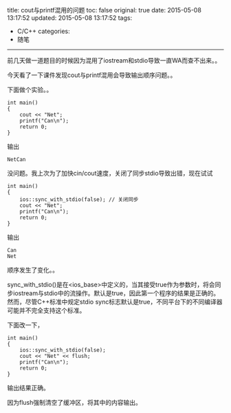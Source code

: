 title: cout与printf混用的问题
toc: false
original: true
date: 2015-05-08 13:17:52
updated: 2015-05-08 13:17:52
tags:
- C/C++
categories:
- 随笔
---

前几天做一道题目的时候因为混用了iostream和stdio导致一直WA而查不出来。。

今天看了一下课件发现cout与printf混用会导致输出顺序问题。。

下面做个实验。。

	int main()
	{
		cout << "Net";
		printf("Can\n");
		return 0;
	}
输出

	NetCan

<!-- more -->
没问题。我上次为了加快cin/cout速度，关闭了同步stdio导致出错，现在试试

	int main()
	{
		ios::sync_with_stdio(false); // 关闭同步
		cout << "Net";
		printf("Can\n");
		return 0;
	}
输出

	Can
	Net
顺序发生了变化。。

sync_with_stdio()是在<ios_base>中定义的，当其接受true作为参数时，将会同步iostream与stdio中的流操作。默认是true，因此第一个程序的结果是正确的。然而，尽管C++标准中规定stdio sync标志默认是true，不同平台下的不同编译器可能并不完全支持这个标准。

下面改一下，

	int main()
	{
		ios::sync_with_stdio(false);
		cout << "Net" << flush;
		printf("Can\n");
		return 0;
	}
输出结果正确。

因为flush强制清空了缓冲区，将其中的内容输出。
